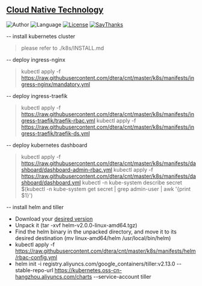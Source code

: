 ## [Cloud Native Technology](https://github.com/dtera/cnt)  
![Author](https://img.shields.io/badge/author-zhaohq-red.svg) ![Language](https://img.shields.io/badge/language-Go%20%2F%20YAML%20etc-orange.svg) [![License](https://img.shields.io/badge/license-MIT-blue.svg)](./LICENSE.md) [![SayThanks](https://img.shields.io/badge/say-thanks-ff69b4.svg)](https://saythanks.io/to/dtera)

-- install kubernetes cluster
> please refer to ./k8s/INSTALL.md

-- deploy ingress-nginx
> kubectl apply -f https://raw.githubusercontent.com/dtera/cnt/master/k8s/manifests/ingress-nginx/mandatory.yml

-- deploy ingress-traefik
> kubectl apply -f https://raw.githubusercontent.com/dtera/cnt/master/k8s/manifests/ingress-traefik/traefik-rbac.yml
> kubectl apply -f https://raw.githubusercontent.com/dtera/cnt/master/k8s/manifests/ingress-traefik/traefik-ds.yml

-- deploy kubernetes dashboard
> kubectl apply -f https://raw.githubusercontent.com/dtera/cnt/master/k8s/manifests/dashboard/dashboard-admin-rbac.yml
> kubectl apply -f https://raw.githubusercontent.com/dtera/cnt/master/k8s/manifests/dashboard/dashboard.yml
> kubectl -n kube-system describe secret $(kubectl -n kube-system get secret | grep admin-user | awk '{print $1}')

-- install helm and tiller
- Download your [desired version](https://github.com/helm/helm/releases)
- Unpack it (tar -xvf helm-v2.0.0-linux-amd64.tgz)
- Find the helm binary in the unpacked directory, and move it to its desired destination (mv linux-amd64/helm /usr/local/bin/helm)
- kubectl apply -f https://raw.githubusercontent.com/dtera/cnt/master/k8s/manifests/helm/rbac-config.yml
- helm init -i registry.aliyuncs.com/google_containers/tiller:v2.13.0 --stable-repo-url https://kubernetes.oss-cn-hangzhou.aliyuncs.com/charts --service-account tiller
